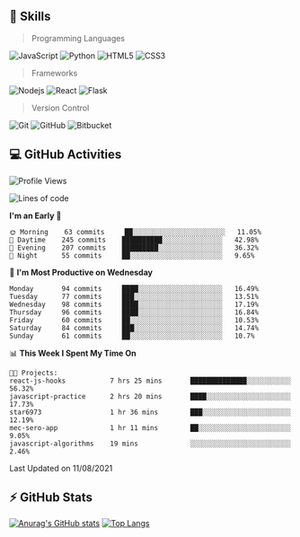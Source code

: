 ## :rocket: Skills<br/>

> Programming Languages

![JavaScript](https://img.shields.io/badge/-JavaScript-%23F7DF1C?style=for-the-badge&logo=javascript&logoColor=white)
![Python](https://img.shields.io/badge/python%20-%2314354C.svg?&style=for-the-badge&logo=python&logoColor=white)
![HTML5](https://img.shields.io/badge/html5%20-%23E34F26.svg?&style=for-the-badge&logo=html5&logoColor=white)
![CSS3](https://img.shields.io/badge/css3%20-%231572B6.svg?&style=for-the-badge&logo=css3&logoColor=white)

> Frameworks

![Nodejs](https://img.shields.io/badge/node.js%20-%2343853D.svg?&style=for-the-badge&logo=node.js&logoColor=white)
![React](https://img.shields.io/badge/React-20232A?style=for-the-badge&logo=react&logoColor=61DAFB)
![Flask](https://img.shields.io/badge/flask%20-%23000.svg?&style=for-the-badge&logo=flask&logoColor=white)

> Version Control

![Git](https://img.shields.io/badge/git%20-%23F05033.svg?&style=for-the-badge&logo=git&logoColor=white)
![GitHub](https://img.shields.io/badge/github%20-%23121011.svg?&style=for-the-badge&logo=github&logoColor=white)
![Bitbucket](https://img.shields.io/badge/bitbucket%20-%230047B3.svg?&style=for-the-badge&logo=bitbucket&logoColor=white)

## :computer: GitHub Activities<br/>

<!--START_SECTION:waka-->
![Profile Views](http://img.shields.io/badge/Profile%20Views-584-blue)

![Lines of code](https://img.shields.io/badge/From%20Hello%20World%20I%27ve%20Written-836197%20lines%20of%20code-blue)

**I'm an Early 🐤** 

```text
🌞 Morning    63 commits     ██░░░░░░░░░░░░░░░░░░░░░░░   11.05% 
🌆 Daytime    245 commits    ██████████░░░░░░░░░░░░░░░   42.98% 
🌃 Evening    207 commits    █████████░░░░░░░░░░░░░░░░   36.32% 
🌙 Night      55 commits     ██░░░░░░░░░░░░░░░░░░░░░░░   9.65%

```
📅 **I'm Most Productive on Wednesday** 

```text
Monday       94 commits     ████░░░░░░░░░░░░░░░░░░░░░   16.49% 
Tuesday      77 commits     ███░░░░░░░░░░░░░░░░░░░░░░   13.51% 
Wednesday    98 commits     ████░░░░░░░░░░░░░░░░░░░░░   17.19% 
Thursday     96 commits     ████░░░░░░░░░░░░░░░░░░░░░   16.84% 
Friday       60 commits     ██░░░░░░░░░░░░░░░░░░░░░░░   10.53% 
Saturday     84 commits     ███░░░░░░░░░░░░░░░░░░░░░░   14.74% 
Sunday       61 commits     ██░░░░░░░░░░░░░░░░░░░░░░░   10.7%

```


📊 **This Week I Spent My Time On** 

```text
🐱‍💻 Projects: 
react-js-hooks           7 hrs 25 mins       ██████████████░░░░░░░░░░░   56.32% 
javascript-practice      2 hrs 20 mins       ████░░░░░░░░░░░░░░░░░░░░░   17.73% 
star6973                 1 hr 36 mins        ███░░░░░░░░░░░░░░░░░░░░░░   12.19% 
mec-sero-app             1 hr 11 mins        ██░░░░░░░░░░░░░░░░░░░░░░░   9.05% 
javascript-algorithms    19 mins             ░░░░░░░░░░░░░░░░░░░░░░░░░   2.46%

```


 Last Updated on 11/08/2021
<!--END_SECTION:waka-->


## :zap: GitHub Stats<br/>
    
[![Anurag's GitHub stats](https://github-readme-stats.vercel.app/api?username=star6973&show_icons=true&theme=prussian)](https://github.com/star6973/github-readme-stats)
[![Top Langs](https://github-readme-stats.vercel.app/api/top-langs/?username=star6973&layout=compact&hide=jupyter%20notebook,html,css,scss&langs_count=4&theme=prussian)](https://github.com/star6973/github-readme-stats)
